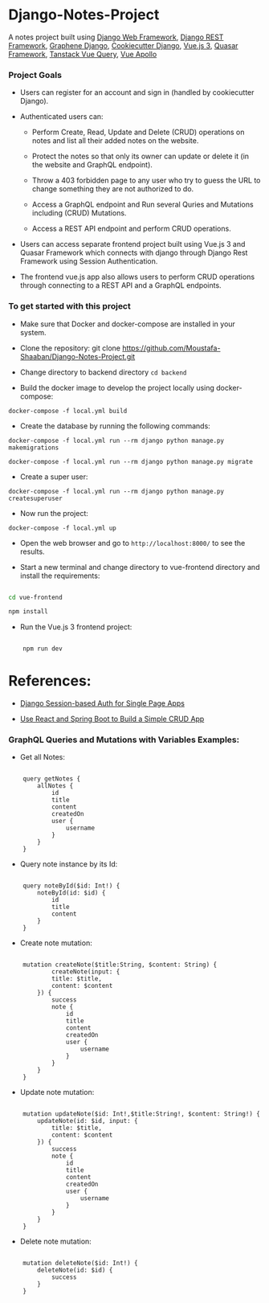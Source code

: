# Django-Notes-Project

A notes project built using 
    [Django Web Framework](https://www.djangoproject.com/), 
    [Django REST Framework](https://www.django-rest-framework.org), 
    [Graphene Django](https://docs.graphene-python.org/projects/django/en/latest/), 
    [Cookiecutter Django](https://github.com/cookiecutter/cookiecutter-django),
    [Vue.js 3](https://vuejs.org/),
    [Quasar Framework](https://quasar.dev/),
    [Tanstack Vue Query](https://tanstack.com/query/latest/docs/vue/overview),
    [Vue Apollo](https://apollo.vuejs.org/)

###  Project Goals

* Users can register for an account and sign in (handled by cookiecutter Django).

* Authenticated users can:

    * Perform Create, Read, Update and Delete (CRUD) operations on notes and list all their added notes on the website.
    
    * Protect the notes so that only its owner can update or delete it (in the website and GraphQL endpoint).

    * Throw a 403 forbidden page to any user who try to guess the URL to change something they are not authorized to do.

    * Access a GraphQL endpoint and Run several Quries and Mutations including (CRUD) Mutations.

    * Access a REST API endpoint and perform CRUD operations.


* Users can access separate frontend project built using Vue.js 3 and Quasar Framework which connects with django through Django Rest Framework using Session Authentication.

* The frontend vue.js app also allows users to perform CRUD operations through connecting to a REST API and a GraphQL endpoints.
 


### To get started with this project

* Make sure that Docker and docker-compose are installed in your system.

* Clone the repository: git clone https://github.com/Moustafa-Shaaban/Django-Notes-Project.git

* Change directory to backend directory ``` cd backend ```

* Build the docker image to develop the project locally using docker-compose:

``` docker-compose -f local.yml build ```

* Create the database by running the following commands:

` docker-compose -f local.yml run --rm django python manage.py makemigrations `

` docker-compose -f local.yml run --rm django python manage.py migrate `

* Create a super user:

` docker-compose -f local.yml run --rm django python manage.py createsuperuser `

* Now run the project:

``` docker-compose -f local.yml up ```

* Open the web browser and go to ` http://localhost:8000/ ` to see the results.

* Start a new terminal and change directory to vue-frontend directory and install the requirements:

```bash

cd vue-frontend

npm install

```

* Run the Vue.js 3 frontend project:

```bash

    npm run dev

```


# References:

* [Django Session-based Auth for Single Page Apps](https://testdriven.io/blog/django-spa-auth/)

* [Use React and Spring Boot to Build a Simple CRUD App](https://developer.okta.com/blog/2022/06/17/simple-crud-react-and-spring-boot)


### GraphQL Queries and Mutations with Variables Examples:

* Get all Notes:

```gql

    query getNotes {
        allNotes {
            id
            title
            content
            createdOn
            user {
                username
            }
        }
    }

```

* Query note instance by its Id:

```gql

    query noteById($id: Int!) {
        noteById(id: $id) {
            id
            title
            content
        }
    }

```

* Create note mutation:

```gql

    mutation createNote($title:String, $content: String) {
            createNote(input: {
            title: $title,
            content: $content
        }) {
            success
            note {
                id
                title
                content
                createdOn
                user {
                    username
                }
            }
        }
    }

```

* Update note mutation:

```gql

    mutation updateNote($id: Int!,$title:String!, $content: String!) {
        updateNote(id: $id, input: {
            title: $title,
            content: $content
        }) {
            success
            note {
                id
                title
                content
                createdOn
                user {
                    username
                }
            }
        }
    }

```

* Delete note mutation:

```gql

    mutation deleteNote($id: Int!) {
        deleteNote(id: $id) {
            success
        }
    }

```
